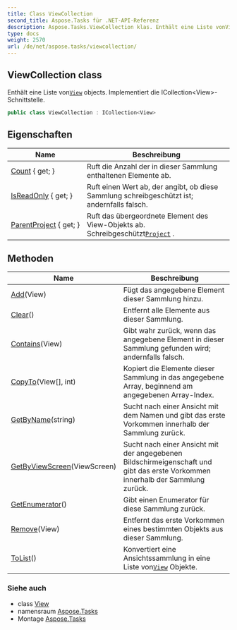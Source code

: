 ```yaml
---
title: Class ViewCollection
second_title: Aspose.Tasks für .NET-API-Referenz
description: Aspose.Tasks.ViewCollection klas. Enthält eine Liste vonView objects. Implementiert die ICollectionViewSchnittstelle.
type: docs
weight: 2570
url: /de/net/aspose.tasks/viewcollection/
---
```

## ViewCollection class

Enthält eine Liste von[`View`](../view/) objects. Implementiert die ICollection&lt;View&gt;-Schnittstelle.

```csharp
public class ViewCollection : ICollection<View>
```

## Eigenschaften

| Name | Beschreibung |
| --- | --- |
| [Count](../../aspose.tasks/viewcollection/count/) { get; } | Ruft die Anzahl der in dieser Sammlung enthaltenen Elemente ab. |
| [IsReadOnly](../../aspose.tasks/viewcollection/isreadonly/) { get; } | Ruft einen Wert ab, der angibt, ob diese Sammlung schreibgeschützt ist; andernfalls falsch. |
| [ParentProject](../../aspose.tasks/viewcollection/parentproject/) { get; } | Ruft das übergeordnete Element des View-Objekts ab. Schreibgeschützt[`Project`](../project/) . |

## Methoden

| Name | Beschreibung |
| --- | --- |
| [Add](../../aspose.tasks/viewcollection/add/)(View) | Fügt das angegebene Element dieser Sammlung hinzu. |
| [Clear](../../aspose.tasks/viewcollection/clear/)() | Entfernt alle Elemente aus dieser Sammlung. |
| [Contains](../../aspose.tasks/viewcollection/contains/)(View) | Gibt wahr zurück, wenn das angegebene Element in dieser Sammlung gefunden wird; andernfalls falsch. |
| [CopyTo](../../aspose.tasks/viewcollection/copyto/)(View[], int) | Kopiert die Elemente dieser Sammlung in das angegebene Array, beginnend am angegebenen Array-Index. |
| [GetByName](../../aspose.tasks/viewcollection/getbyname/)(string) | Sucht nach einer Ansicht mit dem Namen und gibt das erste Vorkommen innerhalb der Sammlung zurück. |
| [GetByViewScreen](../../aspose.tasks/viewcollection/getbyviewscreen/)(ViewScreen) | Sucht nach einer Ansicht mit der angegebenen Bildschirmeigenschaft und gibt das erste Vorkommen innerhalb der Sammlung zurück. |
| [GetEnumerator](../../aspose.tasks/viewcollection/getenumerator/)() | Gibt einen Enumerator für diese Sammlung zurück. |
| [Remove](../../aspose.tasks/viewcollection/remove/)(View) | Entfernt das erste Vorkommen eines bestimmten Objekts aus dieser Sammlung. |
| [ToList](../../aspose.tasks/viewcollection/tolist/)() | Konvertiert eine Ansichtssammlung in eine Liste von[`View`](../view/) Objekte. |

### Siehe auch

* class [View](../view/)
* namensraum [Aspose.Tasks](../../aspose.tasks/)
* Montage [Aspose.Tasks](../../)


